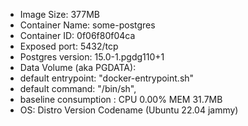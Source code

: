 
- Image Size: 377MB
- Container Name: some-postgres
- Container ID: 0f06f80f04ca
- Exposed port: 5432/tcp
- Postgres version: 15.0-1.pgdg110+1
- Data Volume (aka PGDATA): 
- default entrypoint: "docker-entrypoint.sh"
- default command: "/bin/sh",
- baseline consumption : CPU 0.00% MEM 31.7MB  
- OS: Distro Version Codename (Ubuntu 22.04 jammy)
